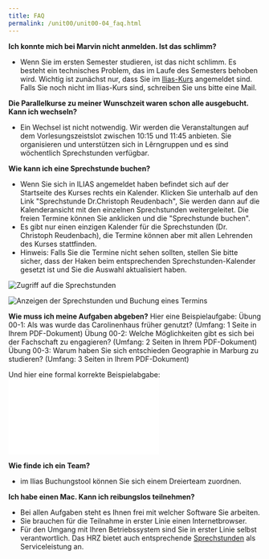 ```yaml
---
title: FAQ
permalink: /unit00/unit00-04_faq.html
---
```


**Ich konnte mich bei Marvin nicht anmelden. Ist das schlimm?**
 * Wenn Sie im ersten Semester studieren, ist das nicht schlimm. Es besteht ein technisches Problem, das im Laufe des Semesters behoben wird. Wichtig ist zunächst nur, dass Sie im [Ilias-Kurs](https://ilias.uni-marburg.de/ilias.php?ref_id=3045703&cmdClass=ilrepositorygui&cmdNode=wq&baseClass=ilrepositorygui) angemeldet sind. Falls Sie noch nicht im Ilias-Kurs sind, schreiben Sie uns bitte eine Mail.  

**Die Parallelkurse zu meiner Wunschzeit waren schon alle ausgebucht. Kann ich wechseln?**
 * Ein Wechsel ist nicht notwendig. Wir werden die Veranstaltungen auf dem Vorlesungszeistslot zwischen 10:15 und 11:45 anbieten. Sie organisieren und unterstützen sich in Lêrngruppen und es sind wöchentlich Sprechstunden verfügbar.
 
**Wie kann ich eine Sprechstunde buchen?**
* Wenn Sie sich in ILIAS angemeldet haben befindet sich auf der Startseite des Kurses rechts ein Kalender. Klicken Sie unterhalb auf den Link "Sprechstunde Dr.Christoph Reudenbach", Sie werden dann auf die Kalenderansicht mit den einzelnen Sprechstunden weitergeleitet. Die freien Termine können Sie anklicken und die "Sprechstunde buchen". 
* Es gibt nur einen einzigen Kalender für die Sprechstunden (Dr. Christoph Reudenbach), die Termine können aber mit allen Lehrenden des Kurses stattfinden. 
* Hinweis: Falls Sie die Termine nicht sehen sollten, stellen Sie bitte sicher, dass der Haken beim entsprechenden Sprechstunden-Kalender gesetzt ist und Sie die Auswahl aktualisiert haben. 

![Zugriff auf die Sprechstunden](/assets/images/Sprechstunde_1.jpg)

![Anzeigen der Sprechstunden und Buchung eines Termins](/assets/images/Sprechstunde_2.jpg)

**Wie muss ich meine Aufgaben abgeben?** 
Hier eine Beispielaufgabe: 
Übung 00-1: Als was wurde das Carolinenhaus früher genutzt? (Umfang: 1 Seite in Ihrem PDF-Dokument)
Übung 00-2: Welche Möglichkeiten gibt es sich bei der Fachschaft zu engagieren? (Umfang: 2 Seiten in Ihrem PDF-Dokument)
Übung 00-3: Warum haben Sie sich entschieden Geographie in Marburg zu studieren? (Umfang: 3 Seiten in Ihrem PDF-Dokument)

Und hier eine formal korrekte Beispielabgabe: 
![Aufgabe_00_Reudenbach_Ziegler.pdf](/assets/pdfs/Aufgabe_00_Reudenbach_Ziegler.pdf)

**Wie finde ich ein Team?**
  * im Ilias Buchungstool können Sie sich einem Dreierteam zuordnen.

**Ich habe einen Mac. Kann ich reibungslos teilnehmen?**
 * Bei allen Aufgaben steht es Ihnen frei mit welcher Software Sie arbeiten. 
 * Sie brauchen für die Teilnahme in erster Linie einen Internetbrowser.
 * Für den Umgang mit Ihren Betriebssystem sind Sie in erster Linie selbst verantwortlich. Das HRZ bietet auch entsprechende [Sprechstunden](https://www.uni-marburg.de/de/hrz/aktuelles/nachrichten/2019/linux-und-mac-sprechstunde-montags-16-18-uhr) als Serviceleistung an.
 

<!--more-->

